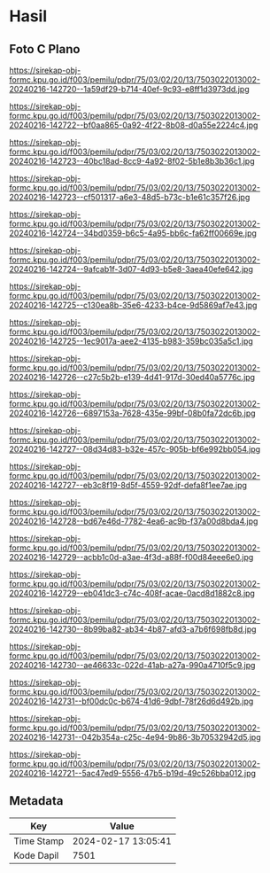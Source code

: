 # Hasil

## Foto C Plano

https://sirekap-obj-formc.kpu.go.id/f003/pemilu/pdpr/75/03/02/20/13/7503022013002-20240216-142720--1a59df29-b714-40ef-9c93-e8ff1d3973dd.jpg

https://sirekap-obj-formc.kpu.go.id/f003/pemilu/pdpr/75/03/02/20/13/7503022013002-20240216-142722--bf0aa865-0a92-4f22-8b08-d0a55e2224c4.jpg

https://sirekap-obj-formc.kpu.go.id/f003/pemilu/pdpr/75/03/02/20/13/7503022013002-20240216-142723--40bc18ad-8cc9-4a92-8f02-5b1e8b3b36c1.jpg

https://sirekap-obj-formc.kpu.go.id/f003/pemilu/pdpr/75/03/02/20/13/7503022013002-20240216-142723--cf501317-a6e3-48d5-b73c-b1e61c357f26.jpg

https://sirekap-obj-formc.kpu.go.id/f003/pemilu/pdpr/75/03/02/20/13/7503022013002-20240216-142724--34bd0359-b6c5-4a95-bb6c-fa62ff00669e.jpg

https://sirekap-obj-formc.kpu.go.id/f003/pemilu/pdpr/75/03/02/20/13/7503022013002-20240216-142724--9afcab1f-3d07-4d93-b5e8-3aea40efe642.jpg

https://sirekap-obj-formc.kpu.go.id/f003/pemilu/pdpr/75/03/02/20/13/7503022013002-20240216-142725--c130ea8b-35e6-4233-b4ce-9d5869af7e43.jpg

https://sirekap-obj-formc.kpu.go.id/f003/pemilu/pdpr/75/03/02/20/13/7503022013002-20240216-142725--1ec9017a-aee2-4135-b983-359bc035a5c1.jpg

https://sirekap-obj-formc.kpu.go.id/f003/pemilu/pdpr/75/03/02/20/13/7503022013002-20240216-142726--c27c5b2b-e139-4d41-917d-30ed40a5776c.jpg

https://sirekap-obj-formc.kpu.go.id/f003/pemilu/pdpr/75/03/02/20/13/7503022013002-20240216-142726--6897153a-7628-435e-99bf-08b0fa72dc6b.jpg

https://sirekap-obj-formc.kpu.go.id/f003/pemilu/pdpr/75/03/02/20/13/7503022013002-20240216-142727--08d34d83-b32e-457c-905b-bf6e992bb054.jpg

https://sirekap-obj-formc.kpu.go.id/f003/pemilu/pdpr/75/03/02/20/13/7503022013002-20240216-142727--eb3c8f19-8d5f-4559-92df-defa8f1ee7ae.jpg

https://sirekap-obj-formc.kpu.go.id/f003/pemilu/pdpr/75/03/02/20/13/7503022013002-20240216-142728--bd67e46d-7782-4ea6-ac9b-f37a00d8bda4.jpg

https://sirekap-obj-formc.kpu.go.id/f003/pemilu/pdpr/75/03/02/20/13/7503022013002-20240216-142729--acbb1c0d-a3ae-4f3d-a88f-f00d84eee6e0.jpg

https://sirekap-obj-formc.kpu.go.id/f003/pemilu/pdpr/75/03/02/20/13/7503022013002-20240216-142729--eb041dc3-c74c-408f-acae-0acd8d1882c8.jpg

https://sirekap-obj-formc.kpu.go.id/f003/pemilu/pdpr/75/03/02/20/13/7503022013002-20240216-142730--8b99ba82-ab34-4b87-afd3-a7b6f698fb8d.jpg

https://sirekap-obj-formc.kpu.go.id/f003/pemilu/pdpr/75/03/02/20/13/7503022013002-20240216-142730--ae46633c-022d-41ab-a27a-990a4710f5c9.jpg

https://sirekap-obj-formc.kpu.go.id/f003/pemilu/pdpr/75/03/02/20/13/7503022013002-20240216-142731--bf00dc0c-b674-41d6-9dbf-78f26d6d492b.jpg

https://sirekap-obj-formc.kpu.go.id/f003/pemilu/pdpr/75/03/02/20/13/7503022013002-20240216-142731--042b354a-c25c-4e94-9b86-3b70532942d5.jpg

https://sirekap-obj-formc.kpu.go.id/f003/pemilu/pdpr/75/03/02/20/13/7503022013002-20240216-142721--5ac47ed9-5556-47b5-b19d-49c526bba012.jpg


## Metadata

| Key        | Value               |
| ---------- | ------------------- |
| Time Stamp | 2024-02-17 13:05:41 |
| Kode Dapil | 7501                |



